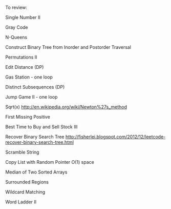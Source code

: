 To review:

Single Number II

Gray Code

N-Queens

Construct Binary Tree from Inorder and Postorder Traversal

Permutations II 

Edit Distance (DP)

Gas Station - one loop

Distinct Subsequences (DP)

Jump Game II - one loop

Sqrt(x)  http://en.wikipedia.org/wiki/Newton%27s_method

First Missing Positive 

Best Time to Buy and Sell Stock III 

Recover Binary Search Tree http://fisherlei.blogspot.com/2012/12/leetcode-recover-binary-search-tree.html

Scramble String

Copy List with Random Pointer O(1) space 

Median of Two Sorted Arrays

Surrounded Regions

Wildcard Matching

Word Ladder II 
